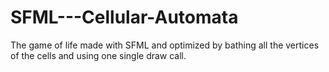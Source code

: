 # SFML---Cellular-Automata
The game of life made with SFML and optimized by bathing all the vertices of the cells and using one single draw call.

